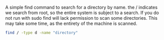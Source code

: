 A simple find command to search for a directory by name. the / indicates we search from root, so the entire system is subject to a search. If you do not run with sudo find will lack permission to scan some directories. This may take some time, as the entirety of the machine is scanned.

```sh
find / -type d -name "directory"
```